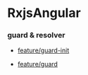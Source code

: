 # RxjsAngular

### guard & resolver

- [feature/guard-init](https://github.com/howdy-mj/angular-rxjs-playground/tree/feature/guard-init)

- [feature/guard](https://github.com/howdy-mj/angular-rxjs-playground/tree/feature/guard)
